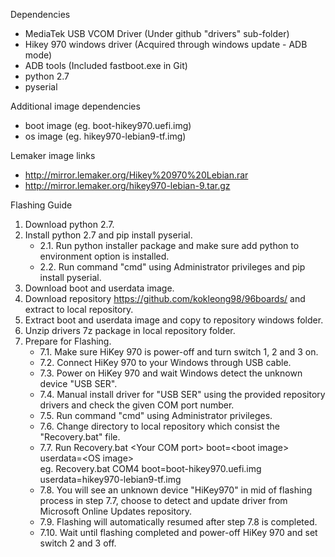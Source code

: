 Dependencies
- MediaTek USB VCOM Driver (Under github "drivers" sub-folder)
- Hikey 970 windows driver (Acquired through windows update - ADB mode)
- ADB tools (Included fastboot.exe in Git)
- python 2.7
- pyserial

Additional image dependencies
- boot image (eg. boot-hikey970.uefi.img)
- os image (eg. hikey970-lebian9-tf.img)

Lemaker image links
- http://mirror.lemaker.org/Hikey%20970%20Lebian.rar
- http://mirror.lemaker.org/hikey970-lebian-9.tar.gz

Flashing Guide
1. Download python 2.7.
2. Install python 2.7 and pip install pyserial.
   - 2.1. Run python installer package and make sure add python to environment option is installed.
   - 2.2. Run command "cmd" using Administrator privileges and pip install pyserial.
3. Download boot and userdata image.
4. Download repository https://github.com/kokleong98/96boards/ and extract to local repository.
5. Extract boot and userdata image and copy to repository windows folder.
6. Unzip drivers 7z package in local repository folder.
7. Prepare for Flashing.
   - 7.1. Make sure HiKey 970 is power-off and turn switch 1, 2 and 3 on.
   - 7.2. Connect HiKey 970 to your Windows through USB cable.
   - 7.3. Power on HiKey 970 and wait Windows detect the unknown device "USB SER".
   - 7.4. Manual install driver for "USB SER" using the provided repository drivers and check the given COM port number. 
   - 7.5. Run command "cmd" using Administrator privileges.
   - 7.6. Change directory to local repository which consist the "Recovery.bat" file.
   - 7.7. Run Recovery.bat \<Your COM port\> boot=\<boot image\> userdata=\<OS image\> <br />
          eg. Recovery.bat COM4 boot=boot-hikey970.uefi.img userdata=hikey970-lebian9-tf.img
   - 7.8. You will see an unknown device "HiKey970" in mid of flashing process in step 7.7, choose to detect and update driver from Microsoft Online Updates repository.
   - 7.9. Flashing will automatically resumed after step 7.8 is completed.
   - 7.10. Wait until flashing completed and power-off HiKey 970 and set switch 2 and 3 off.
